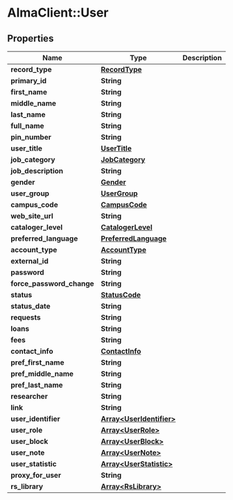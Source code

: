 # AlmaClient::User

## Properties
Name | Type | Description | Notes
------------ | ------------- | ------------- | -------------
**record_type** | [**RecordType**](RecordType.md) |  | [optional] 
**primary_id** | **String** |  | [optional] 
**first_name** | **String** |  | [optional] 
**middle_name** | **String** |  | [optional] 
**last_name** | **String** |  | [optional] 
**full_name** | **String** |  | [optional] 
**pin_number** | **String** |  | [optional] 
**user_title** | [**UserTitle**](UserTitle.md) |  | [optional] 
**job_category** | [**JobCategory**](JobCategory.md) |  | [optional] 
**job_description** | **String** |  | [optional] 
**gender** | [**Gender**](Gender.md) |  | [optional] 
**user_group** | [**UserGroup**](UserGroup.md) |  | [optional] 
**campus_code** | [**CampusCode**](CampusCode.md) |  | [optional] 
**web_site_url** | **String** |  | [optional] 
**cataloger_level** | [**CatalogerLevel**](CatalogerLevel.md) |  | [optional] 
**preferred_language** | [**PreferredLanguage**](PreferredLanguage.md) |  | [optional] 
**account_type** | [**AccountType**](AccountType.md) |  | [optional] 
**external_id** | **String** |  | [optional] 
**password** | **String** |  | [optional] 
**force_password_change** | **String** |  | [optional] 
**status** | [**StatusCode**](StatusCode.md) |  | [optional] 
**status_date** | **String** |  | [optional] 
**requests** | **String** |  | [optional] 
**loans** | **String** |  | [optional] 
**fees** | **String** |  | [optional] 
**contact_info** | [**ContactInfo**](ContactInfo.md) |  | [optional] 
**pref_first_name** | **String** |  | [optional] 
**pref_middle_name** | **String** |  | [optional] 
**pref_last_name** | **String** |  | [optional] 
**researcher** | **String** |  | [optional] 
**link** | **String** |  | [optional] 
**user_identifier** | [**Array&lt;UserIdentifier&gt;**](UserIdentifier.md) |  | [optional] 
**user_role** | [**Array&lt;UserRole&gt;**](UserRole.md) |  | [optional] 
**user_block** | [**Array&lt;UserBlock&gt;**](UserBlock.md) |  | [optional] 
**user_note** | [**Array&lt;UserNote&gt;**](UserNote.md) |  | [optional] 
**user_statistic** | [**Array&lt;UserStatistic&gt;**](UserStatistic.md) |  | [optional] 
**proxy_for_user** | **String** |  | [optional] 
**rs_library** | [**Array&lt;RsLibrary&gt;**](RsLibrary.md) |  | [optional] 


